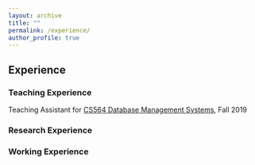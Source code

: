 ```yaml
---
layout: archive
title: ""
permalink: /experience/
author_profile: true
---
```


<!-- {% include base_path %}

{% for post in site.teaching reversed %}
  {% include archive-single.html %}
{% endfor %} -->

## Experience

### Teaching Experience
Teaching Assistant for [CS564 Database Management Systems](https://klklassy.com/cs564-fall19/), Fall 2019

### Research Experience


### Working Experience